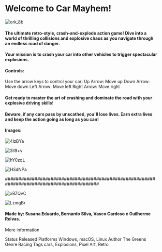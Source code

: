 # **Welcome to Car Mayhem!**

![ork_8b](https://github.com/user-attachments/assets/a48ca9fa-de7f-4542-bac4-7abafd86d184)

#### The ultimate retro-style, crash-and-explode action game! Dive into a world of thrilling collisions and explosive chaos as you navigate through an endless road of danger. 

#### Your mission is to crash your car into other vehicles to trigger spectacular explosions.


#### Controls:

Use the arrow keys to control your car:
        Up Arrow: Move up
        Down Arrow: Move down
        Left Arrow: Move left
        Right Arrow: Move right 
        

#### Get ready to master the art of crashing and dominate the road with your explosive driving skills!
#### Beware, if any cars pass by unscathed, you'll lose lives. Earn extra lives and keep the action going as long as you can!


#### Images:

![4IzBYa](https://github.com/user-attachments/assets/468b73a2-79ab-4e16-b39a-195142f844bc)

![3lI9+v](https://github.com/user-attachments/assets/32dbbf63-6907-4ce0-8e9e-911bca8dfb6d)


![hY0zqL](https://github.com/user-attachments/assets/14a4af4f-caf5-49ee-9245-1d5b601fefc1)


![HSdNPa](https://github.com/user-attachments/assets/09418ae5-e889-45de-a248-7b6c94df7965)

###########################################################################################

![xBZQvC](https://github.com/user-attachments/assets/18f04ecb-f893-412b-9143-ae511db21a85)

![LzmgBr](https://github.com/user-attachments/assets/40f8de1f-5cbd-4a94-ac0d-23ffeac2790d)


#### Made by: Susana Eduardo, Bernardo Silva, Vasco Cardoso e Guilherme Relvas.


More information

Status	Released
Platforms	Windows, macOS, Linux
Author	The Greens
Genre	Racing
Tags	cars, Explosions, Pixel Art, Retro
